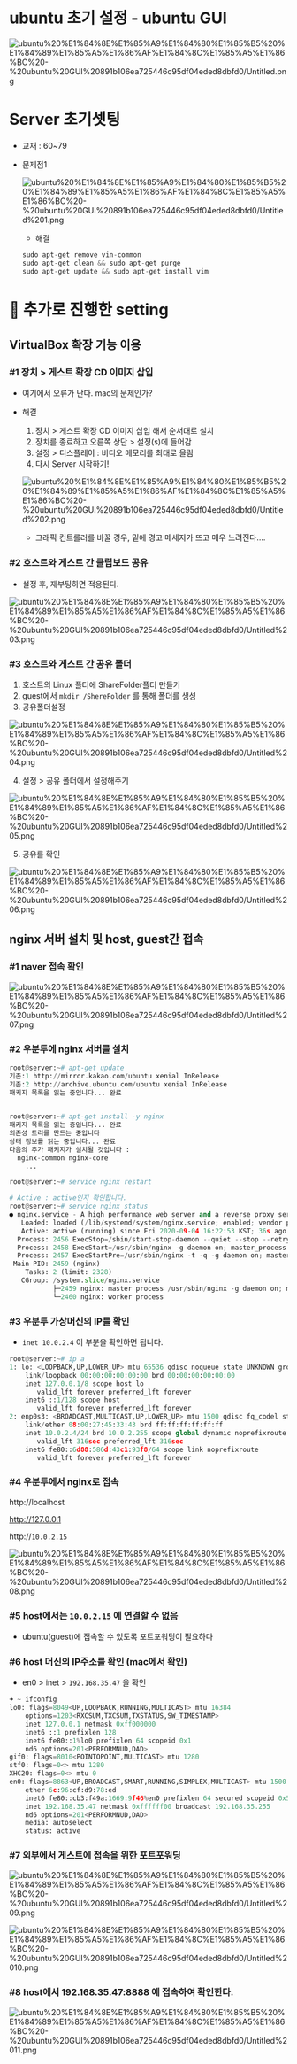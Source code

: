 # ubuntu 초기 설정 - ubuntu GUI

![ubuntu%20%E1%84%8E%E1%85%A9%E1%84%80%E1%85%B5%20%E1%84%89%E1%85%A5%E1%86%AF%E1%84%8C%E1%85%A5%E1%86%BC%20-%20ubuntu%20GUI%20891b106ea725446c95df04eded8dbfd0/Untitled.png](ubuntu%20%E1%84%8E%E1%85%A9%E1%84%80%E1%85%B5%20%E1%84%89%E1%85%A5%E1%86%AF%E1%84%8C%E1%85%A5%E1%86%BC%20-%20ubuntu%20GUI%20891b106ea725446c95df04eded8dbfd0/Untitled.png)

# Server 초기셋팅

- 교재 : 60~79
- 문제점1

    ![ubuntu%20%E1%84%8E%E1%85%A9%E1%84%80%E1%85%B5%20%E1%84%89%E1%85%A5%E1%86%AF%E1%84%8C%E1%85%A5%E1%86%BC%20-%20ubuntu%20GUI%20891b106ea725446c95df04eded8dbfd0/Untitled%201.png](ubuntu%20%E1%84%8E%E1%85%A9%E1%84%80%E1%85%B5%20%E1%84%89%E1%85%A5%E1%86%AF%E1%84%8C%E1%85%A5%E1%86%BC%20-%20ubuntu%20GUI%20891b106ea725446c95df04eded8dbfd0/Untitled%201.png)

    - 해결

    ```python
    sudo apt-get remove vin-common
    sudo apt-get clean && sudo apt-get purge
    sudo apt-get update && sudo apt-get install vim
    ```

# 🦉 추가로 진행한 setting

## VirtualBox 확장 기능 이용

### #1 장치 > 게스트 확장 CD 이미지 삽입

- 여기에서 오류가 난다. mac의 문제인가?
- 해결
    1. 장치 > 게스트 확장 CD 이미지 삽입 해서 순서대로 설치
    2. 장치를 종료하고 오른쪽 상단 > 설정(s)에 들어감
    3. 설정 > 디스플레이 : 비디오 메모리를 최대로 올림
    4. 다시 Server 시작하기!

    ![ubuntu%20%E1%84%8E%E1%85%A9%E1%84%80%E1%85%B5%20%E1%84%89%E1%85%A5%E1%86%AF%E1%84%8C%E1%85%A5%E1%86%BC%20-%20ubuntu%20GUI%20891b106ea725446c95df04eded8dbfd0/Untitled%202.png](ubuntu%20%E1%84%8E%E1%85%A9%E1%84%80%E1%85%B5%20%E1%84%89%E1%85%A5%E1%86%AF%E1%84%8C%E1%85%A5%E1%86%BC%20-%20ubuntu%20GUI%20891b106ea725446c95df04eded8dbfd0/Untitled%202.png)

    - 그래픽 컨트롤러를 바꿀 경우, 밑에 경고 메세지가 뜨고 매우 느려진다....

### #2 호스트와 게스트 간 클립보드 공유

- 설정 후, 재부팅하면 적용된다.

![ubuntu%20%E1%84%8E%E1%85%A9%E1%84%80%E1%85%B5%20%E1%84%89%E1%85%A5%E1%86%AF%E1%84%8C%E1%85%A5%E1%86%BC%20-%20ubuntu%20GUI%20891b106ea725446c95df04eded8dbfd0/Untitled%203.png](ubuntu%20%E1%84%8E%E1%85%A9%E1%84%80%E1%85%B5%20%E1%84%89%E1%85%A5%E1%86%AF%E1%84%8C%E1%85%A5%E1%86%BC%20-%20ubuntu%20GUI%20891b106ea725446c95df04eded8dbfd0/Untitled%203.png)

### #3 호스트와 게스트 간 공유 폴더

1. 호스트의 Linux 폴더에 ShareFolder폴더 만들기
2. guest에서 `mkdir /ShereFolder` 를 통해 폴더를 생성
3. 공유폴더설정

![ubuntu%20%E1%84%8E%E1%85%A9%E1%84%80%E1%85%B5%20%E1%84%89%E1%85%A5%E1%86%AF%E1%84%8C%E1%85%A5%E1%86%BC%20-%20ubuntu%20GUI%20891b106ea725446c95df04eded8dbfd0/Untitled%204.png](ubuntu%20%E1%84%8E%E1%85%A9%E1%84%80%E1%85%B5%20%E1%84%89%E1%85%A5%E1%86%AF%E1%84%8C%E1%85%A5%E1%86%BC%20-%20ubuntu%20GUI%20891b106ea725446c95df04eded8dbfd0/Untitled%204.png)

4. 설정 > 공유 폴더에서 설정해주기

![ubuntu%20%E1%84%8E%E1%85%A9%E1%84%80%E1%85%B5%20%E1%84%89%E1%85%A5%E1%86%AF%E1%84%8C%E1%85%A5%E1%86%BC%20-%20ubuntu%20GUI%20891b106ea725446c95df04eded8dbfd0/Untitled%205.png](ubuntu%20%E1%84%8E%E1%85%A9%E1%84%80%E1%85%B5%20%E1%84%89%E1%85%A5%E1%86%AF%E1%84%8C%E1%85%A5%E1%86%BC%20-%20ubuntu%20GUI%20891b106ea725446c95df04eded8dbfd0/Untitled%205.png)

5. 공유를 확인

![ubuntu%20%E1%84%8E%E1%85%A9%E1%84%80%E1%85%B5%20%E1%84%89%E1%85%A5%E1%86%AF%E1%84%8C%E1%85%A5%E1%86%BC%20-%20ubuntu%20GUI%20891b106ea725446c95df04eded8dbfd0/Untitled%206.png](ubuntu%20%E1%84%8E%E1%85%A9%E1%84%80%E1%85%B5%20%E1%84%89%E1%85%A5%E1%86%AF%E1%84%8C%E1%85%A5%E1%86%BC%20-%20ubuntu%20GUI%20891b106ea725446c95df04eded8dbfd0/Untitled%206.png)

## nginx 서버 설치 및 host, guest간 접속

### #1 naver 접속 확인

![ubuntu%20%E1%84%8E%E1%85%A9%E1%84%80%E1%85%B5%20%E1%84%89%E1%85%A5%E1%86%AF%E1%84%8C%E1%85%A5%E1%86%BC%20-%20ubuntu%20GUI%20891b106ea725446c95df04eded8dbfd0/Untitled%207.png](ubuntu%20%E1%84%8E%E1%85%A9%E1%84%80%E1%85%B5%20%E1%84%89%E1%85%A5%E1%86%AF%E1%84%8C%E1%85%A5%E1%86%BC%20-%20ubuntu%20GUI%20891b106ea725446c95df04eded8dbfd0/Untitled%207.png)

### #2 우분투에 nginx 서버를 설치

```python
root@server:~# apt-get update
기존:1 http://mirror.kakao.com/ubuntu xenial InRelease
기존:2 http://archive.ubuntu.com/ubuntu xenial InRelease
패키지 목록을 읽는 중입니다... 완료   

  
root@server:~# apt-get install -y nginx
패키지 목록을 읽는 중입니다... 완료
의존성 트리를 만드는 중입니다       
상태 정보를 읽는 중입니다... 완료
다음의 추가 패키지가 설치될 것입니다 :
  nginx-common nginx-core
	...

root@server:~# service nginx restart

# Active : active인지 확인합니다.
root@server:~# service nginx status
● nginx.service - A high performance web server and a reverse proxy server
   Loaded: loaded (/lib/systemd/system/nginx.service; enabled; vendor preset: en
   Active: active (running) since Fri 2020-09-04 16:22:53 KST; 36s ago
  Process: 2456 ExecStop=/sbin/start-stop-daemon --quiet --stop --retry QUIT/5 -
  Process: 2458 ExecStart=/usr/sbin/nginx -g daemon on; master_process on; (code
  Process: 2457 ExecStartPre=/usr/sbin/nginx -t -q -g daemon on; master_process 
 Main PID: 2459 (nginx)
    Tasks: 2 (limit: 2328)
   CGroup: /system.slice/nginx.service
           ├─2459 nginx: master process /usr/sbin/nginx -g daemon on; master_pro
           └─2460 nginx: worker process
```

### #3 우분투 가상머신의 IP를 확인

- `inet 10.0.2.4` 이 부분을 확인하면 됩니다.

```python
root@server:~# ip a
1: lo: <LOOPBACK,UP,LOWER_UP> mtu 65536 qdisc noqueue state UNKNOWN group default qlen 1000
    link/loopback 00:00:00:00:00:00 brd 00:00:00:00:00:00
    inet 127.0.0.1/8 scope host lo
       valid_lft forever preferred_lft forever
    inet6 ::1/128 scope host 
       valid_lft forever preferred_lft forever
2: enp0s3: <BROADCAST,MULTICAST,UP,LOWER_UP> mtu 1500 qdisc fq_codel state UP group default qlen 1000
    link/ether 08:00:27:45:33:43 brd ff:ff:ff:ff:ff:ff
    inet 10.0.2.4/24 brd 10.0.2.255 scope global dynamic noprefixroute enp0s3
       valid_lft 316sec preferred_lft 316sec
    inet6 fe80::6d88:586d:43c1:93f8/64 scope link noprefixroute 
       valid_lft forever preferred_lft forever
```

### #4 우분투에서 nginx로 접속

http://localhost

http://127.0.0.1

http://`10.0.2.15`

![ubuntu%20%E1%84%8E%E1%85%A9%E1%84%80%E1%85%B5%20%E1%84%89%E1%85%A5%E1%86%AF%E1%84%8C%E1%85%A5%E1%86%BC%20-%20ubuntu%20GUI%20891b106ea725446c95df04eded8dbfd0/Untitled%208.png](ubuntu%20%E1%84%8E%E1%85%A9%E1%84%80%E1%85%B5%20%E1%84%89%E1%85%A5%E1%86%AF%E1%84%8C%E1%85%A5%E1%86%BC%20-%20ubuntu%20GUI%20891b106ea725446c95df04eded8dbfd0/Untitled%208.png)

### #5 host에서는 `10.0.2.15` 에 연결할 수 없음

- ubuntu(guest)에 접속할 수 있도록 포트포워딩이 필요하다

 

### #6 host 머신의 IP주소를 확인 (mac에서 확인)

- en0 > inet > `192.168.35.47` 을 확인

```python
➜ ~ ifconfig
lo0: flags=8049<UP,LOOPBACK,RUNNING,MULTICAST> mtu 16384
	options=1203<RXCSUM,TXCSUM,TXSTATUS,SW_TIMESTAMP>
	inet 127.0.0.1 netmask 0xff000000 
	inet6 ::1 prefixlen 128 
	inet6 fe80::1%lo0 prefixlen 64 scopeid 0x1 
	nd6 options=201<PERFORMNUD,DAD>
gif0: flags=8010<POINTOPOINT,MULTICAST> mtu 1280
stf0: flags=0<> mtu 1280
XHC20: flags=0<> mtu 0
en0: flags=8863<UP,BROADCAST,SMART,RUNNING,SIMPLEX,MULTICAST> mtu 1500
	ether 6c:96:cf:d9:78:ed 
	inet6 fe80::cb3:f49a:1669:9f46%en0 prefixlen 64 secured scopeid 0x5 
	inet 192.168.35.47 netmask 0xffffff00 broadcast 192.168.35.255
	nd6 options=201<PERFORMNUD,DAD>
	media: autoselect
	status: active
```

### #7 외부에서 게스트에 접속을 위한 포트포워딩

![ubuntu%20%E1%84%8E%E1%85%A9%E1%84%80%E1%85%B5%20%E1%84%89%E1%85%A5%E1%86%AF%E1%84%8C%E1%85%A5%E1%86%BC%20-%20ubuntu%20GUI%20891b106ea725446c95df04eded8dbfd0/Untitled%209.png](ubuntu%20%E1%84%8E%E1%85%A9%E1%84%80%E1%85%B5%20%E1%84%89%E1%85%A5%E1%86%AF%E1%84%8C%E1%85%A5%E1%86%BC%20-%20ubuntu%20GUI%20891b106ea725446c95df04eded8dbfd0/Untitled%209.png)

![ubuntu%20%E1%84%8E%E1%85%A9%E1%84%80%E1%85%B5%20%E1%84%89%E1%85%A5%E1%86%AF%E1%84%8C%E1%85%A5%E1%86%BC%20-%20ubuntu%20GUI%20891b106ea725446c95df04eded8dbfd0/Untitled%2010.png](ubuntu%20%E1%84%8E%E1%85%A9%E1%84%80%E1%85%B5%20%E1%84%89%E1%85%A5%E1%86%AF%E1%84%8C%E1%85%A5%E1%86%BC%20-%20ubuntu%20GUI%20891b106ea725446c95df04eded8dbfd0/Untitled%2010.png)

### #8 host에서 192.168.35.47:8888 에 접속하여 확인한다.

![ubuntu%20%E1%84%8E%E1%85%A9%E1%84%80%E1%85%B5%20%E1%84%89%E1%85%A5%E1%86%AF%E1%84%8C%E1%85%A5%E1%86%BC%20-%20ubuntu%20GUI%20891b106ea725446c95df04eded8dbfd0/Untitled%2011.png](ubuntu%20%E1%84%8E%E1%85%A9%E1%84%80%E1%85%B5%20%E1%84%89%E1%85%A5%E1%86%AF%E1%84%8C%E1%85%A5%E1%86%BC%20-%20ubuntu%20GUI%20891b106ea725446c95df04eded8dbfd0/Untitled%2011.png)